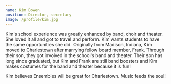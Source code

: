```yaml
---
name: Kim Bowen
position: Director, secretary
image: /profile/kim.jpg
---
```


Kim's school experience was greatly enhanced by band, choir and theater. She loved it all and got to travel and perform. Kim wants students to have the same opportunities she did. Originally from Madison, Indiana, Kim moved to Charlestown after marrying fellow board member, Frank. Through their son, they got involved in the school's band and theater. Their son has long since graduated, but Kim and Frank are still band boosters and Kim makes costumes for the band and theater because it is fun!

Kim believes Ensembles will be great for Charlestown. Music feeds the soul!

